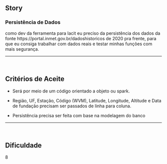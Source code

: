 <h2>Story</h2>
<h3>Persistência de Dados</h3>
como dev da ferramenta para Iacit eu preciso da persistência dos dados da fonte https://portal.inmet.gov.br/dadoshistoricos de 2020 pra frente, para que eu consiga trabalhar com dados reais e testar minhas funções com mais segurança.

---
<br>

<h2>Critérios de Aceite</h2>

* Será por meio de um código orientado a objeto ou spark.

* Região, UF, Estação, Código (WVM), Latitude, Longitude, Altitude e Data de fundação precisam ser passados de linha para coluna.

* Persistência precisa ser feita com base na modelagem do banco

---
<br>

<h2>Dificuldade</h2>
8

